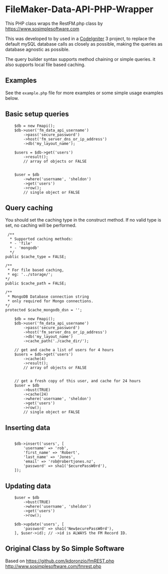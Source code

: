 #  FileMaker-Data-API-PHP-Wrapper

This PHP class wraps the RestFM.php class by https://www.sosimplesoftware.com

This was developed to by used in a [CodeIgniter](https://codeigniter.com/) 3 project, to replace the default mySQL database calls as closely as possible, making the queries as database agnostic as possible.

The query builder syntax supports method chaining or simple queries.
it also supports local file based caching.

## Examples
See the ```example.php``` file for more examples or some simple usage examples below.

## Basic setup queries
```
	$db = new Fmapi();
	$db->user('fm_data_api_username')
		->pass('secure_password')
		->host('fm_server_dns_or_ip_address')
		->db('my_layout_name');

	$users = $db->get('users')
		->result();
		// array of objects or FALSE


	$user = $db
		->where('username', 'sheldon')
		->get('users')
		->row();
		// single object or FALSE
```



## Query caching
You should set the caching type in the construct method. 
If no valid type is set, no caching will be performed.
```
 /**
  * Supported caching methods:
  * - 'file'
  * - 'mongodb'
  */
public $cache_type = FALSE; 

/**
 * For file based caching, 
 * eg: '../storage/';
*/
public $cache_path = FALSE; 

/**
 * MongoDB Database connection string
 * only required for Mongo connections.
*/
protected $cache_mongodb_dsn = '';

```



```
	$db = new Fmapi();
	$db->user('fm_data_api_username')
		->pass('secure_password')
		->host('fm_server_dns_or_ip_address')
		->db('my_layout_name')
		->cache_path('./cache_dir/');

	// get and cache a list of users for 4 hours
	$users = $db->get('users')
		->cache(4)
		->result();
		// array of objects or FALSE


	// get a fresh copy of this user, and cache for 24 hours
	$user = $db
		->bust(TRUE)
		->cache(24)
		->where('username', 'sheldon')
		->get('users')
		->row();
		// single object or FALSE
```


## Inserting data
```

	$db->insert('users', [
		'username' => 'rob',
		'first_name' => 'Robert',
		'last_name' => 'Jones',
		'email' => 'rob@robertjones.nz',
		'password' => sha1('$ecurePassW0rd'),
	]);

```

## Updating data
```
	$user = $db
		->bust(TRUE)
		->where('username', 'sheldon')
		->get('users')
		->row();

	$db->update('users', [
		'password' => sha1('New$ecurePassW0rd'),
	], $user->id); // ->id is ALWAYS the FM Record ID.

```



##  Original Class by So Simple Software

Based on
https://github.com/kdoronzio/fmREST.php
http://www.sosimplesoftware.com/fmrest.php